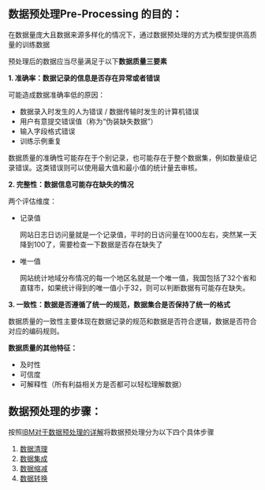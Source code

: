 ## 数据预处理Pre-Processing 的目的：
在数据量庞大且数据来源多样化的情况下，通过数据预处理的方式为模型提供高质量的训练数据

预处理后的数据应当尽量满足于以下**数据质量三要素**

**1. 准确率：数据记录的信息是否存在异常或者错误**

可能造成数据准确率低的原因：
- 数据录入时发生的人为错误 / 数据传输时发生的计算机错误
- 用户有意提交错误值（称为“伪装缺失数据”）
- 输入字段格式错误
- 训练示例重复

数据质量的准确性可能存在于个别记录，也可能存在于整个数据集，例如数量级记录错误。这类错误则可以使用最大值和最小值的统计量去审核。

**2. 完整性：数据信息可能存在缺失的情况**

两个评估维度：
- 记录值

  网站日志日访问量就是一个记录值，平时的日访问量在1000左右，突然某一天降到100了，需要检查一下数据是否存在缺失了

- 唯一值

  网站统计地域分布情况的每一个地区名就是一个唯一值，我国包括了32个省和直辖市，如果统计得到的唯一值小于32，则可以判断数据有可能存在缺失。

**3. 一致性：数据是否遵循了统一的规范，数据集合是否保持了统一的格式**

数据质量的一致性主要体现在数据记录的规范和数据是否符合逻辑，数据是否符合对应的编码规则。

**数据质量的其他特征：**

- 及时性
- 可信度
- 可解释性（所有利益相关方是否都可以轻松理解数据）

## 数据预处理的步骤：
按照[IBM对于数据预处理的详解](https://developer.ibm.com/zh/articles/data-preprocessing-in-detail/)将数据预处理分为以下四个具体步骤

1. [数据清理](数据预处理1_数据清理.md)
2. [数据集成](/数据预处理2_数据集成.md)
3. [数据缩减](/数据预处理3_数据缩减.md)
4. [数据转换](/数据预处理4_数据转换.md)
